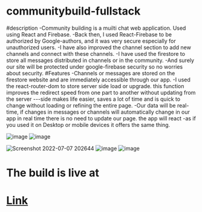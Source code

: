 # communitybuild-fullstack
#description
-Community building is a muilti chat web application. Used using React and Firebase.
-Back then, I used React-Firebase to be authorized by Google-authors, and it was very secure especially for unauthorized users.
-I have also improved the channel section to add new channels and connect with these channels.
-I have used the firestore to store all messages distributed in channels or in the community.
-And surely our site will be protected under google-firebase security so no worries about security.
#Features
-Channels or messages are stored on the firestore website and are immediately accessible through our app.
-I used the react-router-dom to store server side load or upgrade. this function improves the redirect speed from one part to another without updating from the server ---side makes life easier, saves a lot of time and is quick to change without loading or refining the entire page.
-Our data will be real-time, if changes in messages or channels will automatically change in our app in real time there is no need to update our page. the app will react -as if you used it on Desktop or mobile devices it offers the same thing.


![image](https://user-images.githubusercontent.com/62851444/177819537-35614dec-6fae-4fcb-aa31-44e9428cfa2f.png)
![image](https://user-images.githubusercontent.com/62851444/177819908-c8d72865-7015-4d36-9af5-72ddf1c3314d.png)

![Screenshot 2022-07-07 202644](https://user-images.githubusercontent.com/62851444/177818811-2bb5f7b5-ddc4-4698-9637-1a765b51a8b0.png)
![image](https://user-images.githubusercontent.com/62851444/177819985-b8ca3eb9-d37f-44e4-bf1d-939412277587.png)
![image](https://user-images.githubusercontent.com/62851444/177820029-bd85a43f-84a3-4c53-a5c5-8bf96b58322c.png)


<h1>The build is live at<h1/> 
<a target="_blank" href="https://slackback-3e0b2.web.app/">Link<a/>
